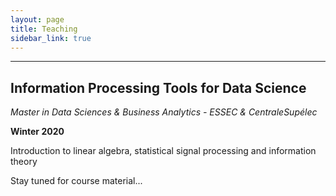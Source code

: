 ```yaml
---
layout: page
title: Teaching
sidebar_link: true
---
```


****

Information Processing Tools for Data Science 
------


_Master in Data Sciences & Business Analytics - ESSEC & CentraleSupélec_


__Winter 2020__

Introduction to linear algebra, statistical signal processing and information theory

Stay tuned for course material...

